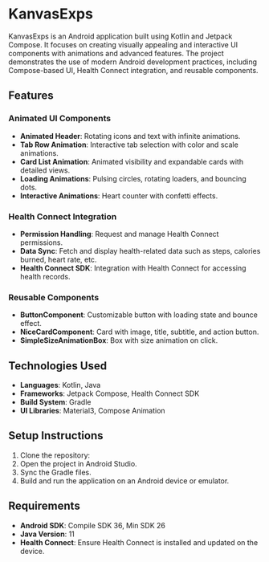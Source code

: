 # KanvasExps

KanvasExps is an Android application built using Kotlin and Jetpack Compose. It focuses on creating visually appealing and interactive UI components with animations and advanced features. The project demonstrates the use of modern Android development practices, including Compose-based UI, Health Connect integration, and reusable components.

## Features

### Animated UI Components
- **Animated Header**: Rotating icons and text with infinite animations.
- **Tab Row Animation**: Interactive tab selection with color and scale animations.
- **Card List Animation**: Animated visibility and expandable cards with detailed views.
- **Loading Animations**: Pulsing circles, rotating loaders, and bouncing dots.
- **Interactive Animations**: Heart counter with confetti effects.

### Health Connect Integration
- **Permission Handling**: Request and manage Health Connect permissions.
- **Data Sync**: Fetch and display health-related data such as steps, calories burned, heart rate, etc.
- **Health Connect SDK**: Integration with Health Connect for accessing health records.

### Reusable Components
- **ButtonComponent**: Customizable button with loading state and bounce effect.
- **NiceCardComponent**: Card with image, title, subtitle, and action button.
- **SimpleSizeAnimationBox**: Box with size animation on click.

## Technologies Used
- **Languages**: Kotlin, Java
- **Frameworks**: Jetpack Compose, Health Connect SDK
- **Build System**: Gradle
- **UI Libraries**: Material3, Compose Animation

## Setup Instructions
1. Clone the repository:
2. Open the project in Android Studio.
3. Sync the Gradle files.
4. Build and run the application on an Android device or emulator.

## Requirements
- **Android SDK**: Compile SDK 36, Min SDK 26
- **Java Version**: 11
- **Health Connect**: Ensure Health Connect is installed and updated on the device.
